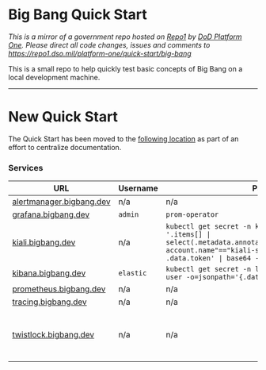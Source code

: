 # Big Bang Quick Start

_This is a mirror of a government repo hosted on [Repo1](https://repo1.dso.mil/) by  [DoD Platform One](http://p1.dso.mil/).  Please direct all code changes, issues and comments to <https://repo1.dso.mil/platform-one/quick-start/big-bang>_

This is a small repo to help quickly test basic concepts of Big Bang on a local development machine.

---

# New Quick Start
The Quick Start has been moved to the [following location](https://repo1.dso.mil/platform-one/big-bang/bigbang/-/tree/master/docs/guides/deployment_scenarios) as part of an effort to centralize documentation.



### Services

| URL                                                          | Username  | Password                                                                                                                                                                                   | Notes                                                               |
| ------------------------------------------------------------ | --------- | ------------------------------------------------------------------------------------------------------------------------------------------------------------------------------------------ | ------------------------------------------------------------------- |
| [alertmanager.bigbang.dev](https://alertmanager.bigbang.dev) | n/a       | n/a                                                                                                                                                                                        | Unauthenticated                                                     |
| [grafana.bigbang.dev](https://grafana.bigbang.dev)           | `admin`   | `prom-operator`                                                                                                                                                                            |                                                                     |
| [kiali.bigbang.dev](https://kiali.bigbang.dev)               | n/a       | `kubectl get secret -n kiali -o=json \| jq -r '.items[] \| select(.metadata.annotations."kubernetes.io/service-account.name"=="kiali-service-account") \| .data.token' \| base64 -d; echo` |                                                                     |
| [kibana.bigbang.dev](https://kibana.bigbang.dev)             | `elastic` | `kubectl get secret -n logging logging-ek-es-elastic-user -o=jsonpath='{.data.elastic}' \| base64 -d; echo`                                                                                |                                                                     |
| [prometheus.bigbang.dev](https://prometheus.bigbang.dev)     | n/a       | n/a                                                                                                                                                                                        | Unauthenticated                                                     |
| [tracing.bigbang.dev](https://tracing.bigbang.dev)           | n/a       | n/a                                                                                                                                                                                        | Unauthenticated                                                     |
| [twistlock.bigbang.dev](https://twistlock.bigbang.dev)       | n/a       | n/a                                                                                                                                                                                        | Twistlock has you create an admin account the first time you log in |

